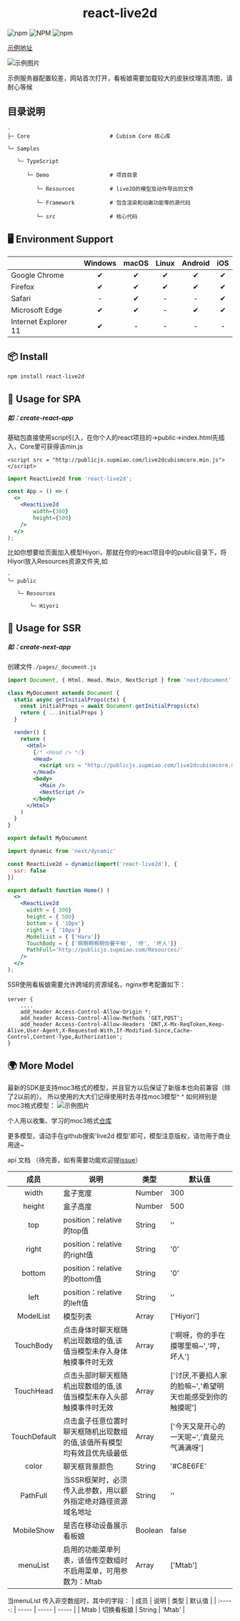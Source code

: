 <h1 align="center">react-live2d</h1>

![npm](https://img.shields.io/npm/dt/react-live2d)
![NPM](https://img.shields.io/npm/l/react-live2d)
![npm](https://img.shields.io/npm/v/react-live2d)


[示例地址](http://test2.supmiao.com)

![示例图片](img/example.png)

示例服务器配置较差，网站首次打开，看板娘需要加载较大的皮肤纹理高清图，请耐心等候


## 目录说明

```
·
├─ Core                         # Cubism Core 核心库

└─ Samples                      

   └─ TypeScript

      └─ Demo                   # 项目目录

         └─ Resources           # live2D的模型及动作导出的文件

         └─ Framework           # 包含渲染和动画功能等的源代码

         └─ src                 # 核心代码
```

## 🖥 Environment Support
|  | Windows | macOS | Linux | Android | iOS |
| ----- | :-----: | :-----: | :-----: | :-----: | :-----: |
| Google Chrome | ✔ | ✔ | ✔ | ✔ | ✔ |
| Firefox | ✔ | ✔ | ✔ | ✔ | ✔ |
| Safari | - | ✔ | - | - | ✔ |
| Microsoft Edge | ✔ | ✔ | - | ✔ | ✔ |
| Internet Explorer 11 | ✔ | - | - | - | - |

## 📦 Install

```bash
npm install react-live2d
```


## 🔨 Usage for SPA
#####  如：create-react-app


基础包直接使用script引入，在你个人的react项目的->public->index.html先插入，Core里可获得该min.js
```
<script src = "http://publicjs.supmiao.com/live2dcubismcore.min.js"></script>
```

```jsx
import ReactLive2d from 'react-live2d';

const App = () => (
  <>
    <ReactLive2d
        width={300}
        height={500}
    />
  </>
);
```

比如你想要给页面加入模型Hiyori，那就在你的react项目中的public目录下，将Hiyori放入Resources资源文件夹,如

```
·
└─ public                     

   └─ Resources

       └─ Hiyori
```


## 🔨 Usage for SSR
#####  如：create-next-app

创建文件`./pages/_document.js`
```jsx
import Document, { Html, Head, Main, NextScript } from 'next/document'

class MyDocument extends Document {
  static async getInitialProps(ctx) {
    const initialProps = await Document.getInitialProps(ctx)
    return { ...initialProps }
  }

  render() {
    return (
      <Html>
        {/* <Head /> */}
        <Head>
          <script src = "http://publicjs.supmiao.com/live2dcubismcore.min.js"></script>
        </Head>
        <body>
          <Main />
          <NextScript />
        </body>
      </Html>
    )
  }
}

export default MyDocument
```

```jsx
import dynamic from 'next/dynamic'

const ReactLive2d = dynamic(import('react-live2d'), {
  ssr: false
})

export default function Home() (
  <>
    <ReactLive2d
      width = { 300}
      height = { 500}
      bottom = { '10px'}
      right = { '10px'}
      ModelList = { ['Haru']}
      TouchBody = { ['啊啊啊啊啊你要干嘛', '哼', '坏人']}
      PathFull='http://publicjs.supmiao.com/Resources/'
    />
  </>
);
```

SSR使用看板娘需要允许跨域的资源域名，nginx参考配置如下：
```
server {　　 
    ....
    add_header Access-Control-Allow-Origin *;
    add_header Access-Control-Allow-Methods 'GET,POST';
    add_header Access-Control-Allow-Headers 'DNT,X-Mx-ReqToken,Keep-Alive,User-Agent,X-Requested-With,If-Modified-Since,Cache-Control,Content-Type,Authorization';  
}
```

## 🌍 More Model
最新的SDK是支持moc3格式的模型，并且官方以后保证了新版本也向前兼容（除了2以前的）。
所以使用的大大们记得使用时去寻找moc3模型^ ^
如何辨别是moc3格式模型：
![示例图片](img/model.png)

个人用以收集、学习的moc3格式[仓库](https://github.com/chendishen/live2d-model)

更多模型，请动手在github搜索'live2d 模型'即可，模型注意版权，请勿用于商业用途~

api 文档 （待完善，如有需要功能欢迎提[issue](https://github.com/chendishen/Live2DBase/issues)）

| 成员 | 说明 | 类型 | 默认值 |
| :-----: | ----- | ----- | ----- |
| width | 盒子宽度 | Number | 300 |
| height | 盒子高度 | Number | 500 |
| top | position：relative的top值 | String | '' |
| right | position：relative的right值 | String | '0' |
| bottom | position：relative的bottom值 | String | '0' |
| left | position：relative的left值 | String | '' |
| ModelList | 模型列表 | Array<String> | ['Hiyori'] |
| TouchBody | 点击身体时聊天框随机出现数组的值,该值当模型未存入身体触摸事件时无效 | Array<String> | ['啊呀，你的手在摸哪里嘛~','哼，坏人'] |
| TouchHead | 点击头部时聊天框随机出现数组的值,该值当模型未存入头部触摸事件时无效 | Array<String> | ['讨厌,不要掐人家的脸嘛~','希望明天也能感受到你的触摸呢'] |
| TouchDefault | 点击盒子任意位置时聊天框随机出现数组的值,该值所有模型均有效且优先级最低 | Array<String> | ['今天又是开心的一天呢~','真是元气满满呀'] |
| color | 聊天框背景颜色 | String | '#C8E6FE' |
| PathFull | 当SSR框架时，必须传入此参数，用以额外指定绝对路径资源域名地址 | String | '' |
| MobileShow | 是否在移动设备展示看板娘 | Boolean | false |
| menuList | 启用的功能菜单列表，该值传空数组时不启用菜单，可用参数为：Mtab | Array<String> | ['Mtab'] |


当menuList 传入非空数组时，其中的字段：
| 成员 | 说明 | 类型 | 默认值 |
| :-----: | ----- | ----- | ----- |
| Mtab | 切换看板娘 | String | 'Mtab' |
